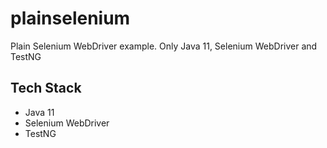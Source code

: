 # plainselenium
Plain Selenium WebDriver example. Only Java 11, Selenium WebDriver and TestNG

## Tech Stack
* Java 11
* Selenium WebDriver
* TestNG
